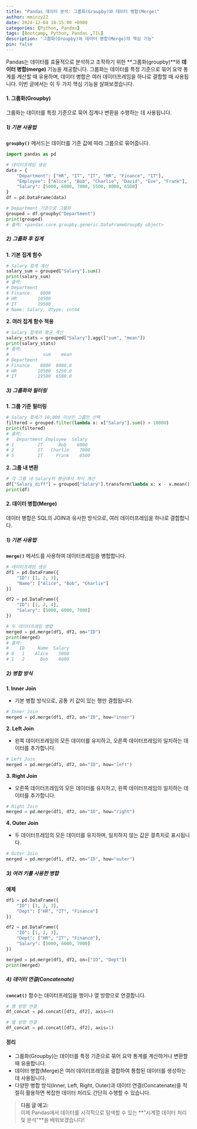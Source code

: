 ```yaml
---
title: "Pandas 데이터 분석: 그룹화(Groupby)와 데이터 병합(Merge)"
author: mminzy22
date: 2024-12-04 10:15:00 +0900
categories: [Python, Pandas]
tags: [Bootcamp, Python, Pandas ,TIL]
description: "그룹화(Groupby)와 데이터 병합(Merge)의 핵심 기능"
pin: false
---
```



Pandas는 데이터를 효율적으로 분석하고 조작하기 위한 **그룹화(groupby)**와 **데이터 병합(merge)** 기능을 제공합니다. 그룹화는 데이터를 특정 기준으로 묶어 요약 통계를 계산할 때 유용하며, 데이터 병합은 여러 데이터프레임을 하나로 결합할 때 사용됩니다. 이번 글에서는 이 두 가지 핵심 기능을 살펴보겠습니다.


#### 1. 그룹화(Groupby)

그룹화는 데이터를 특정 기준으로 묶어 집계나 변환을 수행하는 데 사용됩니다.


##### 1) 기본 사용법

**`groupby()`** 메서드는 데이터를 기준 값에 따라 그룹으로 묶어줍니다.

```python
import pandas as pd

# 데이터프레임 생성
data = {
    "Department": ["HR", "IT", "IT", "HR", "Finance", "IT"],
    "Employee": ["Alice", "Bob", "Charlie", "David", "Eve", "Frank"],
    "Salary": [5000, 6000, 7000, 5500, 8000, 6500]
}
df = pd.DataFrame(data)

# Department 기준으로 그룹화
grouped = df.groupby("Department")
print(grouped)
# 출력: <pandas.core.groupby.generic.DataFrameGroupBy object>
```


##### 2) 그룹화 후 집계

**1. 기본 집계 함수**
```python
# Salary 합계 계산
salary_sum = grouped["Salary"].sum()
print(salary_sum)
# 출력:
# Department
# Finance    8000
# HR        10500
# IT        19500
# Name: Salary, dtype: int64
```

**2. 여러 집계 함수 적용**
```python
# Salary 합계와 평균 계산
salary_stats = grouped["Salary"].agg(["sum", "mean"])
print(salary_stats)
# 출력:
#             sum    mean
# Department
# Finance    8000  8000.0
# HR        10500  5250.0
# IT        19500  6500.0
```


##### 3) 그룹화와 필터링

**1. 그룹 기준 필터링**
```python
# Salary 합계가 10,000 이상인 그룹만 선택
filtered = grouped.filter(lambda x: x["Salary"].sum() > 10000)
print(filtered)
# 출력:
#   Department Employee  Salary
# 1         IT      Bob    6000
# 2         IT   Charlie    7000
# 5         IT     Frank    6500
```

**2. 그룹 내 변환**
```python
# 각 그룹 내 Salary의 평균에서 차이 계산
df["Salary_diff"] = grouped["Salary"].transform(lambda x: x - x.mean())
print(df)
```


#### 2. 데이터 병합(Merge)

데이터 병합은 SQL의 JOIN과 유사한 방식으로, 여러 데이터프레임을 하나로 결합합니다.


##### 1) 기본 사용법

**`merge()`** 메서드를 사용하여 데이터프레임을 병합합니다.

```python
# 데이터프레임 생성
df1 = pd.DataFrame({
    "ID": [1, 2, 3],
    "Name": ["Alice", "Bob", "Charlie"]
})

df2 = pd.DataFrame({
    "ID": [1, 2, 4],
    "Salary": [5000, 6000, 7000]
})

# 두 데이터프레임 병합
merged = pd.merge(df1, df2, on="ID")
print(merged)
# 출력:
#    ID     Name  Salary
# 0   1    Alice    5000
# 1   2      Bob    6000
```


##### 2) 병합 방식

**1. Inner Join**
- 기본 병합 방식으로, 공통 키 값이 있는 행만 결합됩니다.

```python
# Inner Join
merged = pd.merge(df1, df2, on="ID", how="inner")
```

**2. Left Join**
- 왼쪽 데이터프레임의 모든 데이터를 유지하고, 오른쪽 데이터프레임의 일치하는 데이터를 추가합니다.

```python
# Left Join
merged = pd.merge(df1, df2, on="ID", how="left")
```

**3. Right Join**
- 오른쪽 데이터프레임의 모든 데이터를 유지하고, 왼쪽 데이터프레임의 일치하는 데이터를 추가합니다.

```python
# Right Join
merged = pd.merge(df1, df2, on="ID", how="right")
```

**4. Outer Join**
- 두 데이터프레임의 모든 데이터를 유지하며, 일치하지 않는 값은 결측치로 표시됩니다.

```python
# Outer Join
merged = pd.merge(df1, df2, on="ID", how="outer")
```


##### 3) 여러 키를 사용한 병합

**예제**
```python
df1 = pd.DataFrame({
    "ID": [1, 2, 3],
    "Dept": ["HR", "IT", "Finance"]
})

df2 = pd.DataFrame({
    "ID": [1, 2, 3],
    "Dept": ["HR", "IT", "Finance"],
    "Salary": [5000, 6000, 7000]
})

merged = pd.merge(df1, df2, on=["ID", "Dept"])
print(merged)
```


##### 4) 데이터 연결(Concatenate)

**`concat()`** 함수는 데이터프레임을 행이나 열 방향으로 연결합니다.

```python
# 행 방향 연결
df_concat = pd.concat([df1, df2], axis=0)

# 열 방향 연결
df_concat = pd.concat([df1, df2], axis=1)
```


#### 정리

- 그룹화(Groupby)는 데이터를 특정 기준으로 묶어 요약 통계를 계산하거나 변환할 때 유용합니다.
- 데이터 병합(Merge)은 여러 데이터프레임을 결합하여 통합된 데이터를 생성하는 데 사용됩니다.
- 다양한 병합 방식(Inner, Left, Right, Outer)과 데이터 연결(Concatenate)을 적절히 활용하면 복잡한 데이터 처리도 간단히 수행할 수 있습니다.

> **다음 글 예고:**  
> 이제 Pandas에서 데이터를 시각적으로 탐색할 수 있는 **"시계열 데이터 처리 및 분석"**을 배워보겠습니다!
